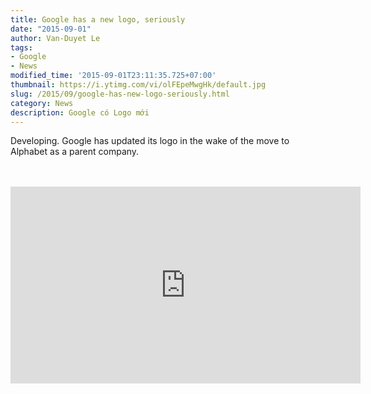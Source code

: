 ```yaml
---
title: Google has a new logo, seriously
date: "2015-09-01"
author: Van-Duyet Le
tags:
- Google
- News
modified_time: '2015-09-01T23:11:35.725+07:00'
thumbnail: https://i.ytimg.com/vi/olFEpeMwgHk/default.jpg
slug: /2015/09/google-has-new-logo-seriously.html
category: News
description: Google có Logo mới
---
```


Developing. Google has updated its logo in the wake of the move to Alphabet as a parent company.<br /><br /><div style="text-align: center;"><br /></div><center><iframe allowfullscreen="" frameborder="0" height="315" src="https://www.youtube.com/embed/olFEpeMwgHk" width="560"></iframe></center>